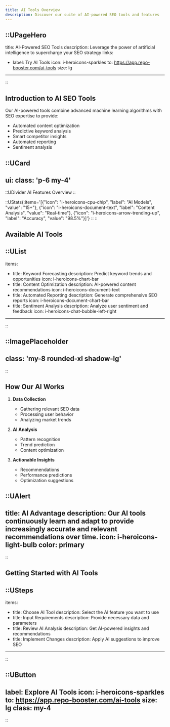 ```yaml
---
title: AI Tools Overview
description: Discover our suite of AI-powered SEO tools and features
---
```


::UPageHero
---
title: AI-Powered SEO Tools
description: Leverage the power of artificial intelligence to supercharge your SEO strategy
links:
  - label: Try AI Tools
    icon: i-heroicons-sparkles
    to: https://app.repo-booster.com/ai-tools
    size: lg
---
::

## Introduction to AI SEO Tools

Our AI-powered tools combine advanced machine learning algorithms with SEO expertise to provide:

- Automated content optimization
- Predictive keyword analysis
- Smart competitor insights
- Automated reporting
- Sentiment analysis

::UCard
---
ui:
  class: 'p-6 my-4'
---
  ::UDivider
  AI Features Overview
  ::

  ::UStats{:items='[{"icon": "i-heroicons-cpu-chip", "label": "AI Models", "value": "15+"}, {"icon": "i-heroicons-document-text", "label": "Content Analysis", "value": "Real-time"}, {"icon": "i-heroicons-arrow-trending-up", "label": "Accuracy", "value": "98.5%"}]'}
  ::
::

## Available AI Tools

::UList
---
items:
  - title: Keyword Forecasting
    description: Predict keyword trends and opportunities
    icon: i-heroicons-chart-bar
  - title: Content Optimization
    description: AI-powered content recommendations
    icon: i-heroicons-document-text
  - title: Automated Reporting
    description: Generate comprehensive SEO reports
    icon: i-heroicons-document-chart-bar
  - title: Sentiment Analysis
    description: Analyze user sentiment and feedback
    icon: i-heroicons-chat-bubble-left-right
---
::

::ImagePlaceholder
---
class: 'my-8 rounded-xl shadow-lg'
---
::

## How Our AI Works

1. **Data Collection**
   - Gathering relevant SEO data
   - Processing user behavior
   - Analyzing market trends

2. **AI Analysis**
   - Pattern recognition
   - Trend prediction
   - Content optimization

3. **Actionable Insights**
   - Recommendations
   - Performance predictions
   - Optimization suggestions

::UAlert
---
title: AI Advantage
description: Our AI tools continuously learn and adapt to provide increasingly accurate and relevant recommendations over time.
icon: i-heroicons-light-bulb
color: primary
---
::

## Getting Started with AI Tools

::USteps
---
items:
  - title: Choose AI Tool
    description: Select the AI feature you want to use
  - title: Input Requirements
    description: Provide necessary data and parameters
  - title: Review AI Analysis
    description: Get AI-powered insights and recommendations
  - title: Implement Changes
    description: Apply AI suggestions to improve SEO
---
::

::UButton
---
label: Explore AI Tools
icon: i-heroicons-sparkles
to: https://app.repo-booster.com/ai-tools
size: lg
class: my-4
---
::